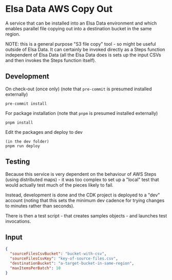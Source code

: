 # Elsa Data AWS Copy Out

A service that can be installed into an Elsa Data environment
and which enables parallel file copying out into a
destination bucket in the same region.

NOTE: this is a general purpose "S3 file copy" tool - so might
be useful outside of Elsa Data. It can certainly be invoked
directly as a Steps function independent of Elsa Data (all
the Elsa Data does is sets up the input CSVs and then invokes
the Steps function itself).

## Development

On check-out (once only) (note that `pre-commit` is presumed installed externally)

```shell
pre-commit install
```

For package installation (note that `pnpm` is presumed installed externally)

```shell
pnpm install
```

Edit the packages and deploy to dev

```shell
(in the dev folder)
pnpm run deploy
```

## Testing

Because this service is very dependent on the behaviour of AWS Steps
(using distributed maps) - it was too complex to set up a "local" test
that would actually test much of the pieces likely to fail.

Instead, development is done and the CDK project is deployed to a "dev" account (noting
that this sets the minimum dev cadence for trying changes
to minutes rather than seconds).

There is then a test script - that creates samples objects - and launches
test invocations.

## Input

```json
{
  "sourceFilesCsvBucket": "bucket-with-csv",
  "sourceFilesCsvKey": "key-of-source-files.csv",
  "destinationBucket": "a-target-bucket-in-same-region",
  "maxItemsPerBatch": 10
}
```
